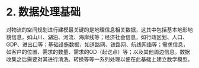 # 2. 数据处理基础
对物流的空间规划进行建模最关键的是地理信息相关数据，这其中包括基本地形地貌信息，如山川、湖泊、河流、海岸线等；经济社会信息，如行政区划、人口、GDP、进出口等；基础设施数据，如道路网、铁路网、航线网络等；需求信息，如客户的位置、需求的数量、需求的OD（起讫点）等；以及其他周边信息。数据收集之后需要对其进行清洗、转换等等一系列处理以便在此基础上建立数学模型。